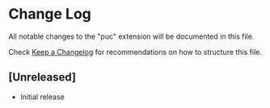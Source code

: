 # Change Log

All notable changes to the "puc" extension will be documented in this file.

Check [Keep a Changelog](http://keepachangelog.com/) for recommendations on how to structure this file.

## [Unreleased]

- Initial release